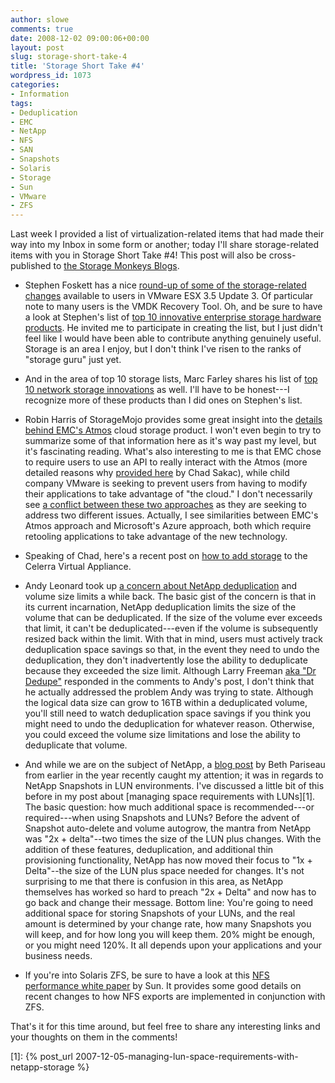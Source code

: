 ```yaml
---
author: slowe
comments: true
date: 2008-12-02 09:00:06+00:00
layout: post
slug: storage-short-take-4
title: 'Storage Short Take #4'
wordpress_id: 1073
categories:
- Information
tags:
- Deduplication
- EMC
- NetApp
- NFS
- SAN
- Snapshots
- Solaris
- Storage
- Sun
- VMware
- ZFS
---
```


Last week I provided a list of virtualization-related items that had made their way into my Inbox in some form or another; today I'll share storage-related items with you in Storage Short Take #4! This post will also be cross-published to [the Storage Monkeys Blogs](http://blogs.storagemonkeys.com/).

* Stephen Foskett has a nice [round-up of some of the storage-related changes](http://blog.fosketts.net/2008/11/07/storage-vmware-esx-update-3/) available to users in VMware ESX 3.5 Update 3. Of particular note to many users is the VMDK Recovery Tool. Oh, and be sure to have a look at Stephen's list of [top 10 innovative enterprise storage hardware products](http://blog.fosketts.net/2008/11/15/top-ten-storage-hardware/). He invited me to participate in creating the list, but I just didn't feel like I would have been able to contribute anything genuinely useful. Storage is an area I enjoy, but I don't think I've risen to the ranks of "storage guru" just yet.

* And in the area of top 10 storage lists, Marc Farley shares his list of [top 10 network storage innovations](http://www.storagerap.com/2008/11/top-10-storage-innovations.html) as well. I'll have to be honest---I recognize more of these products than I did ones on Stephen's list.

* Robin Harris of StorageMojo provides some great insight into the [details behind EMC's Atmos](http://storagemojo.com/2008/11/12/the-computer-science-behind-emcs-cloud-storage/) cloud storage product. I won't even begin to try to summarize some of that information here as it's way past my level, but it's fascinating reading. What's also interesting to me is that EMC chose to require users to use an API to really interact with the Atmos (more detailed reasons why [provided here](http://virtualgeek.typepad.com/virtual_geek/2008/11/whats-the-relat.html) by Chad Sakac), while child company VMware is seeking to prevent users from having to modify their applications to take advantage of "the cloud." I don't necessarily see [a conflict between these two approaches](http://blog.fosketts.net/2008/11/10/emc-atmos-vmware-vdc-os-cloud-strategy/) as they are seeking to address two different issues. Actually, I see similarities between EMC's Atmos approach and Microsoft's Azure approach, both which require retooling applications to take advantage of the new technology.

* Speaking of Chad, here's a recent post on [how to add storage](http://virtualgeek.typepad.com/virtual_geek/2008/11/celerra-virtual.html) to the Celerra Virtual Appliance.

* Andy Leonard took up [a concern about NetApp deduplication](http://andyleonard.com/2008/10/08/practical-limits-of-netapp-deduplication/) and volume size limits a while back. The basic gist of the concern is that in its current incarnation, NetApp deduplication limits the size of the volume that can be deduplicated. If the size of the volume ever exceeds that limit, it can't be deduplicated---even if the volume is subsequently resized back within the limit. With that in mind, users must actively track deduplication space savings so that, in the event they need to undo the deduplication, they don't inadvertently lose the ability to deduplicate because they exceeded the size limit. Although Larry Freeman [aka "Dr Dedupe"](http://blogs.netapp.com/drdedupe/) responded in the comments to Andy's post, I don't think that he actually addressed the problem Andy was trying to state. Although the logical data size can grow to 16TB within a deduplicated volume, you'll still need to watch deduplication space savings if you think you might need to undo the deduplication for whatever reason. Otherwise, you could exceed the volume size limitations and lose the ability to deduplicate that volume.

* And while we are on the subject of NetApp, a [blog post](http://storage.blogs.techtarget.com/2008/03/19/user-response-about-netapp-and-fc-lun-snapshots/) by Beth Pariseau from earlier in the year recently caught my attention; it was in regards to NetApp Snapshots in LUN environments. I've discussed a little bit of this before in my post about [managing space requirements with LUNs][1]. The basic question: how much additional space is recommended---or required---when using Snapshots and LUNs? Before the advent of Snapshot auto-delete and volume autogrow, the mantra from NetApp was "2x + delta"--two times the size of the LUN plus changes. With the addition of these features, deduplication, and additional thin provisioning functionality, NetApp has now moved their focus to "1x + Delta"--the size of the LUN plus space needed for changes. It's not surprising to me that there is confusion in this area, as NetApp themselves has worked so hard to preach "2x + Delta" and now has to go back and change their message. Bottom line: You're going to need additional space for storing Snapshots of your LUNs, and the real amount is determined by your change rate, how many Snapshots you will keep, and for how long you will keep them. 20% might be enough, or you might need 120%. It all depends upon your applications and your business needs.

* If you're into Solaris ZFS, be sure to have a look at this [NFS performance white paper](http://developers.sun.com/solaris/articles/nfs_zfs.html) by Sun. It provides some good details on recent changes to how NFS exports are implemented in conjunction with ZFS.

That's it for this time around, but feel free to share any interesting links and your thoughts on them in the comments!

[1]: {% post_url 2007-12-05-managing-lun-space-requirements-with-netapp-storage %}
